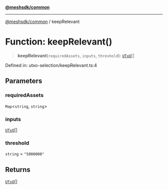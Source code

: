 [**@meshsdk/common**](../README.md)

***

[@meshsdk/common](../globals.md) / keepRelevant

# Function: keepRelevant()

> **keepRelevant**(`requiredAssets`, `inputs`, `threshold`): [`UTxO`](../type-aliases/UTxO.md)[]

Defined in: utxo-selection/keepRelevant.ts:4

## Parameters

### requiredAssets

`Map`\<`string`, `string`\>

### inputs

[`UTxO`](../type-aliases/UTxO.md)[]

### threshold

`string` = `"5000000"`

## Returns

[`UTxO`](../type-aliases/UTxO.md)[]
